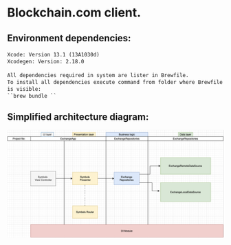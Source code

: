 # Blockchain.com client.

## Environment dependencies: 
    Xcode: Version 13.1 (13A1030d)
    Xcodegen: Version: 2.18.0

    All dependencies required in system are lister in Brewfile.
    To install all dependencies execute command from folder where Brewfile is visible:
    ``brew bundle ``	
    
## Simplified architecture diagram: 

![Screenshot](simplified-diagram.png)

